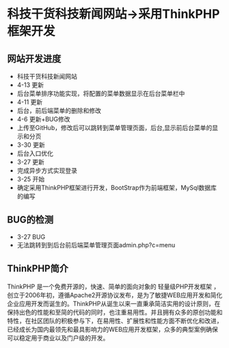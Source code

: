 ﻿#  科技干货科技新闻网站->采用ThinkPHP框架开发

## 网站开发进度

*  科技干货科技新闻网站
*  4-13 更新
*  后台菜单排序功能实现，将配置的菜单数据显示在后台菜单栏中
*  4-11 更新
*  后台，前后端菜单的删除和修改
*  4-6  更新+BUG修改
*  上传至GitHub，修改后可以跳转到菜单管理页面，后台,显示前后台菜单的显示和分页
*  3-30 更新
*  后台入口优化
*  3-27 更新
*  完成异步方式实现登录
*  3-25 开始
*  确定采用ThinkPHP框架进行开发，BootStrap作为前端框架，MySql数据库的编写

## BUG的检测

*  3-27 BUG
*  无法跳转到到后台前后端菜单管理页面admin.php?c=menu

## ThinkPHP简介

ThinkPHP 是一个免费开源的，快速、简单的面向对象的 轻量级PHP开发框架 ，创立于2006年初，遵循Apache2开源协议发布，是为了敏捷WEB应用开发和简化企业应用开发而诞生的。ThinkPHP从诞生以来一直秉承简洁实用的设计原则，在保持出色的性能和至简的代码的同时，也注重易用性。并且拥有众多的原创功能和特性，在社区团队的积极参与下，在易用性、扩展性和性能方面不断优化和改进，已经成长为国内最领先和最具影响力的WEB应用开发框架，众多的典型案例确保可以稳定用于商业以及门户级的开发。
